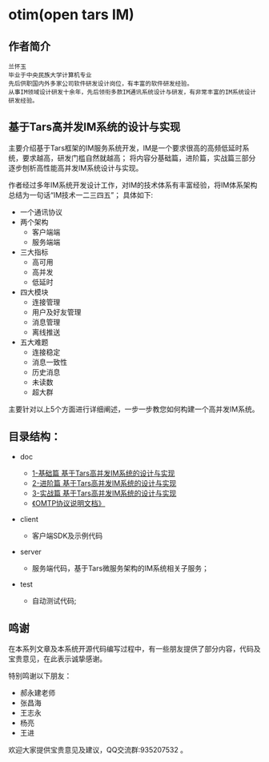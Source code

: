 # otim(open tars IM)
## 作者简介
    兰怀玉 
    毕业于中央民族大学计算机专业
    先后供职国内外多家公司软件研发设计岗位，有丰富的软件研发经验。
    从事IM领域设计研发十余年，先后领衔多款IM通讯系统设计与研发，有非常丰富的IM系统设计研发经验。
    
## 基于Tars高并发IM系统的设计与实现
主要介绍基于Tars框架的IM服务系统开发，IM是一个要求很高的高频低延时系统，要求越高，研发门槛自然就越高； 
将内容分基础篇，进阶篇，实战篇三部分逐步刨析高性能高并发IM系统设计与实现。

作者经过多年IM系统开发设计工作，对IM的技术体系有丰富经验，将IM体系架构总结为一句话“IM技术一二三四五”；
具体如下:
* 一个通讯协议
* 两个架构
    * 客户端端
    * 服务端端
* 三大指标
    * 高可用
    * 高并发
    * 低延时
* 四大模块
    * 连接管理
    * 用户及好友管理
    * 消息管理
    * 离线推送
* 五大难题
    * 连接稳定
    * 消息一致性
    * 历史消息
    * 未读数
    * 超大群

主要针对以上5个方面进行详细阐述，一步一步教您如何构建一个高并发IM系统。


## 目录结构：

- doc 
    - [1-基础篇 基于Tars高并发IM系统的设计与实现](https://github.com/lanhy/otim/blob/main/doc/1-%E5%9F%BA%E7%A1%80%E7%AF%87%20%E5%9F%BA%E4%BA%8ETars%E9%AB%98%E5%B9%B6%E5%8F%91IM%E7%B3%BB%E7%BB%9F%E7%9A%84%E8%AE%BE%E8%AE%A1%E4%B8%8E%E5%AE%9E%E7%8E%B0.md)
    - [2-进阶篇 基于Tars高并发IM系统的设计与实现](https://github.com/lanhy/otim/blob/main/doc/2-%E8%BF%9B%E9%98%B6%E7%AF%87%20%E5%9F%BA%E4%BA%8ETars%E9%AB%98%E5%B9%B6%E5%8F%91IM%E7%B3%BB%E7%BB%9F%E7%9A%84%E8%AE%BE%E8%AE%A1%E4%B8%8E%E5%AE%9E%E7%8E%B0.md)
    - [3-实战篇 基于Tars高并发IM系统的设计与实现](https://github.com/lanhy/otim/blob/main/doc/3-%E5%AE%9E%E6%88%98%E7%AF%87%20%E5%9F%BA%E4%BA%8ETars%E9%AB%98%E5%B9%B6%E5%8F%91IM%E7%B3%BB%E7%BB%9F%E7%9A%84%E8%AE%BE%E8%AE%A1%E4%B8%8E%E5%AE%9E%E7%8E%B0.md)
    - [《OMTP协议说明文档》](https://github.com/lanhy/otim/blob/main/doc/OMTP%E5%8D%8F%E8%AE%AE%E8%AF%B4%E6%98%8E%E6%96%87%E6%A1%A3.md)
   
- client 
    - 客户端SDK及示例代码
- server 
    - 服务端代码，基于Tars微服务架构的IM系统相关子服务；
- test 
    - 自动测试代码;


## 鸣谢
在本系列文章及本系统开源代码编写过程中，有一些朋友提供了部分内容，代码及宝贵意见，在此表示诚挚感谢。

特别鸣谢以下朋友：
* 郝永建老师
* 张昌海
* 王志永
* 杨亮
* 王进

欢迎大家提供宝贵意见及建议，QQ交流群:935207532 。
